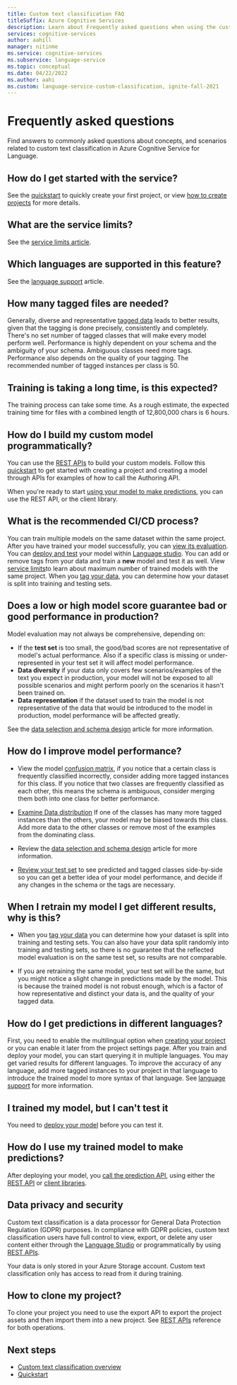 ```yaml
---
title: Custom text classification FAQ
titleSuffix: Azure Cognitive Services
description: Learn about Frequently asked questions when using the custom text classification API.
services: cognitive-services
author: aahill
manager: nitinme
ms.service: cognitive-services
ms.subservice: language-service
ms.topic: conceptual
ms.date: 04/22/2022
ms.author: aahi
ms.custom: language-service-custom-classification, ignite-fall-2021
---
```



# Frequently asked questions

Find answers to commonly asked questions about concepts, and scenarios related to custom text classification in Azure Cognitive Service for Language.

## How do I get started with the service?

See the [quickstart](./quickstart.md) to quickly create your first project, or view [how to create projects](how-to/create-project.md) for more details.

## What are the service limits?

See the [service limits article](service-limits.md).

## Which languages are supported in this feature?

See the [language support](./language-support.md) article.

## How many tagged files are needed?

Generally, diverse and representative [tagged data](how-to/tag-data.md) leads to better results, given that the tagging is done precisely, consistently and completely. There's no set number of tagged classes that will make every model perform well. Performance is highly dependent on your schema and the ambiguity of your schema. Ambiguous classes need more tags. Performance also depends on the quality of your tagging. The recommended number of tagged instances per class is 50. 

## Training is taking a long time, is this expected?

The training process can take some time. As a rough estimate, the expected training time for files with a combined length of 12,800,000 chars is 6 hours.

## How do I build my custom model programmatically?

You can use the [REST APIs](https://westus.dev.cognitive.microsoft.com/docs/services/language-authoring-clu-apis-2022-03-01-preview/operations/Projects_TriggerImportProjectJob) to build your custom models. Follow this [quickstart](quickstart.md?pivots=rest-api) to get started with creating a project and creating a model through APIs for examples of how to call the Authoring API. 

When you're ready to start [using your model to make predictions](#how-do-i-use-my-trained-model-to-make-predictions), you can use the REST API, or the client library.

## What is the recommended CI/CD process?

You can train multiple models on the same dataset within the same project. After you have trained your model successfully, you can [view its evaluation](how-to/view-model-evaluation.md). You can [deploy and test](quickstart.md#deploy-your-model) your model within [Language studio](https://aka.ms/languageStudio). You can add or remove tags from your data and train a **new** model and test it as well. View [service limits](service-limits.md)to learn about maximum number of trained models with the same project. When you [tag your data](how-to/tag-data.md#label-your-data), you can determine how your dataset is split into training and testing sets.

## Does a low or high model score guarantee bad or good performance in production?

Model evaluation may not always be comprehensive, depending on: 
* If the **test set** is too small, the good/bad scores are not representative of model's actual performance. Also if a specific class is missing or under-represented in your test set it will affect model performance.
* **Data diversity** if your data only covers few scenarios/examples of the text you expect in production, your model will not be exposed to all possible scenarios and might perform poorly on the scenarios it hasn't been trained on.
* **Data representation** if the dataset used to train the model is not representative of the data that would be introduced to the model in production, model performance will be affected greatly.

See the [data selection and schema design](how-to/design-schema.md) article for more information.

## How do I improve model performance?

* View the model [confusion matrix](how-to/view-model-evaluation.md), if you notice that a certain class is frequently classified incorrectly, consider adding more tagged instances for this class. If you notice that two classes are frequently classified as each other, this means the schema is ambiguous, consider merging them both into one class for better performance.

*  [Examine Data distribution](concepts/evaluation-metrics.md) If one of the classes has many more tagged instances than the others, your model may be biased towards this class. Add more data to the other classes or remove most of the examples from the dominating class. 

* Review the [data selection and schema design](how-to/design-schema.md) article for more information.

* [Review your test set](how-to/improve-model.md) to see predicted and tagged classes side-by-side so you can get a better idea of your model performance, and decide if any changes in the schema or the tags are necessary.

## When I retrain my model I get different results, why is this?

* When you [tag your data](how-to/tag-data.md#label-your-data) you can determine how your dataset is split into training and testing sets. You can also have your data split randomly into training and testing sets, so there is no guarantee that the reflected model evaluation is on the same test set, so results are not comparable.

* If you are retraining the same model, your test set will be the same, but you might notice a slight change in predictions made by the model. This is because the trained model is not robust enough, which is a factor of how representative and distinct your data is, and the quality of your tagged data. 

## How do I get predictions in different languages?

First, you need to enable the multilingual option when [creating your project](how-to/create-project.md) or you can enable it later from the project settings page. After you train and deploy your model, you can start querying it in multiple languages. You may get varied results for different languages. To improve the accuracy of any language, add more tagged instances to your project in that language to introduce the trained model to more syntax of that language. See [language support](language-support.md#multi-lingual-option) for more information.

## I trained my model, but I can't test it

You need to [deploy your model](quickstart.md#deploy-your-model) before you can test it. 

## How do I use my trained model to make predictions?

After deploying your model, you [call the prediction API](how-to/call-api.md), using either the [REST API](how-to/call-api.md?tabs=rest-api) or [client libraries](how-to/call-api.md?tabs=client).

## Data privacy and security

Custom text classification is a data processor for General Data Protection Regulation (GDPR) purposes. In compliance with GDPR policies, custom text classification users have full control to view, export, or delete any user content either through the [Language Studio](https://aka.ms/languageStudio) or programmatically by using [REST APIs](https://westus.dev.cognitive.microsoft.com/docs/services/language-authoring-clu-apis-2022-03-01-preview/operations/Projects_TriggerImportProjectJob).

Your data is only stored in your Azure Storage account. Custom text classification only has access to read from it during training.

## How to clone my project?

To clone your project you need to use the export API  to export the project assets and then import them into a new project. See [REST APIs](https://westus.dev.cognitive.microsoft.com/docs/services/language-authoring-clu-apis-2022-03-01-preview/operations/Projects_TriggerImportProjectJob) reference for both operations.

## Next steps

* [Custom text classification overview](overview.md)
* [Quickstart](quickstart.md)
